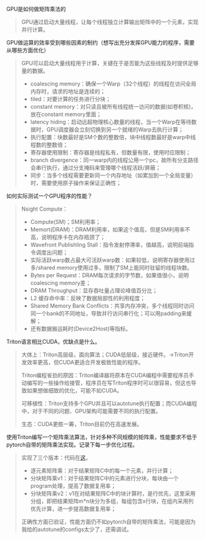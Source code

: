 GPU是如何做矩阵乘法的

> GPU通过启动大量线程，让每个线程独立计算输出矩阵中的一个元素，实现并行计算。

GPU做运算的效率受到哪些因素的制约（想写出充分发挥GPU能力的程序，需要从哪些方面优化）

> GPU可以启动大量线程用于计算，关键在于是否能为这些线程及时提供足够量的数据。
>
> * coalescing memory：确保一个Warp（32个线程）的线程在访问全局内存时，请求的地址是连续的；
> * tiled：对要计算的任务进行分块；
> * constant memory：对只读且被所有线程统一访问的数据(如卷积核)，放在constant memory里面；
> * latency hiding：启动远超物理核心数量的线程，当一个Warp在等待数据时，GPU调度器会立刻切换到另一个就绪的Warp去执行计算；
> * 执行配置：块数最好是SM个数的整数倍，块中线程数最好是warp中线程数的整数倍；
> * 寄存器使用限制：寄存器是线程私有，但数量有限，使用时应限制；
> * branch divergence：同一warp内的线程公用一个pc，故所有分支路径会串行执行，通过分支掩码来管理哪个线程活跃/屏蔽；
> * 同步：当多个线程需要更新同一个内存地址（如累加到一个全局变量）时，需要使用原子操作来保证正确性；

如何实际测试一个GPU程序的性能？

> Nsight Compute：
>
> * Compute(SM)；SM利用率；
> * Memort(DRAM)：DRAM利用率，如果这个值高，但是SM利用率不高，说明程序卡在内存瓶颈了；
> * Wavefront Publishling Stall：指令发射停滞率，值越高，说明前端指令调度出问题；
> * 实际活跃warp数占最大可活跃warp数：如果较低，说明寄存器使用过多/shared memory使用过多，限制了SM上能同时驻留的线程块数。
> * Bytes per Request：DRAM每次请求的字节数，如果值很小，说明coalescing memory差；
> * DRAM Throughput：显存吞吐量占理论峰值百分比；
> * L2 缓存命中率：反映了数据局部性的利用程度；
> * Shared Memory Bank Conflicts：共享内存冲突，多个线程同时访问同一个bank的不同地址，导致并行访问串行化；可以用padding来缓解；
> * 还有数据搬运耗时(Device2Host)等指标。

Triton语言相比CUDA，优缺点是什么。

> 大体上：Triton高层级，面向算法；CUDA低层级，接近硬件。->Triton开发效率更高，但CUDA更适合开发极致性能的程序。
>
> Triton编程省劲的原因：Triton编译器将原本在CUDA编程中需要程序员手动编写的一些操作给接管，程序员在写Triton程序时可以很容易，但这也导致如果想做细致的优化，可能不如CUDA。
>
> 可移植性：Triton支持多个GPU并且可以autotune执行配置；而CUDA编程中，对于不同的问题、GPU架构可能需要不同的执行配置。
>
> 生态：CUDA更胜一筹，Triton目前仍在高速发展。

使用Triton编写一个矩阵乘法算法，针对多种不同规模的矩阵乘，性能要求不低于pytorch自带的矩阵乘法实现。记录下每一步优化过程。

> 实现了三个版本：代码在[这](0821/pytorch_triton.ipynb)。
>
> * 逐元素矩阵乘：对于结果矩阵C中的每一个元素，并行计算；
> * 分块矩阵乘v1：对于结果矩阵C中的元素进行分块，每块由一个program处理，提高了数据复用率；
> * 分块矩阵乘v2：v1在对结果矩阵C中的块计算时，是行优先，这里采用分组，即把结果矩阵m*n块分为多组，每组包含x行块，在组内采用列优先计算，进一步提高数据复用率；
>
> 正确性方面已验证，性能方面仍不如pytorch自带的矩阵乘法，可能是因为我给的autotune的configs太少了，还需调试。
